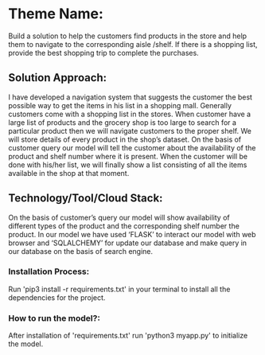 # Theme Name:
Build a solution to help the customers find products in the store and help them to navigate to the corresponding aisle /shelf. If there is a shopping list, provide the best shopping trip to complete the purchases.

## Solution Approach:
I have developed a navigation system that suggests the customer the best possible way to get the items in his list in  a shopping mall.
	Generally customers come with a shopping list in the stores. When customer have a large list of products and the  grocery shop is too large to search for a particular product then we will navigate customers to the proper shelf.  We will store details of every product in the shop’s dataset. On the basis of customer query our model will tell the customer about the availability of the product and shelf number where it is present.
	When the customer will be done with his/her list, we will finally show a list consisting of all the items available in the shop at that moment.

## Technology/Tool/Cloud Stack:
On the basis of customer’s query our model will show availability of different types of the product and the corresponding shelf number the product.
In our model we have used ‘FLASK’ to interact our model with web browser and ‘SQLALCHEMY’ for update our database and make query in our database on the basis of search engine.

### Installation Process:
Run 'pip3 install -r requirements.txt' in your terminal to install all the dependencies for the project.

### How to run the model?:
After installation of 'requirements.txt' run 'python3 myapp.py' to initialize the model.
